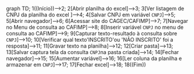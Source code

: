 graph TD;
    1((Início))-->2;
    2[Abrir planilha do excel]-->3;
    3[Ver listagem de CNPJ da planilha do excel ]-->4;
    4[Salvar CNPJ em variável `CNPJ`]-->5;
    5[Abrir navegador]-->6;
    6[Acessar site do CAGEC/CAFIMP]-->7;
    7[Navegar no Menu de consulta ao CAFIMP]-->8;
    8[Inserir variável `CNPJ` no menu de consulta ao CAFIMP]-->9;
    9[Capturar texto-resultado à consulta sobre `CNPJ`]-->10;
    10[Verificar qual texto'INSCRITO'ou 'NÃO INSCRITO' foi a resposta]-->11;
    11[Gravar texto na planilha]-->12;
    12[Criar pasta]-->13;  
    13[Salvar captura tela da consulta `CNPJ`na pasta criada]-->14;
    14[Fechar navegador]-->15;
    15[Aumentar variável]-->16;
    16[Ler coluna da planilha e armazenar em `CNPJ`]-->17;
    17[Fechar excel]-->18;
    18((Fim))